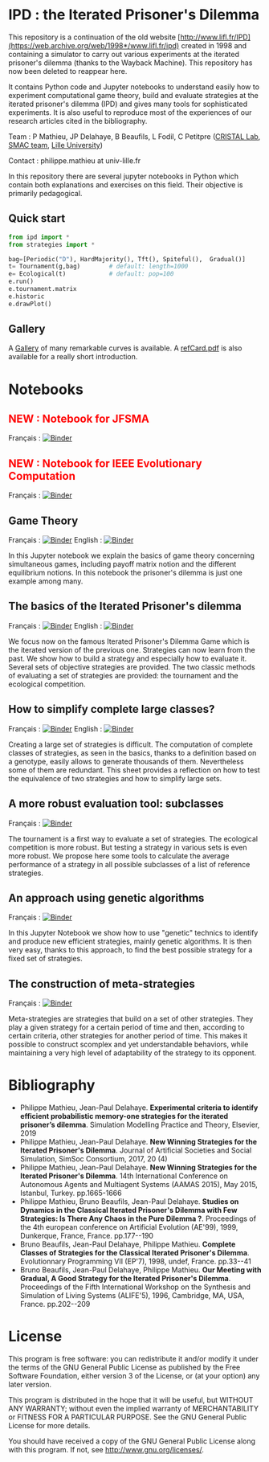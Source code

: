 # IPD : the Iterated Prisoner's Dilemma

This repository is a continuation of the old website [http://www.lifl.fr/IPD](https://web.archive.org/web/1998*/www.lifl.fr/ipd) created in 1998 and containing a simulator to carry out various experiments at the iterated prisoner's dilemma (thanks to the Wayback Machine). This repository has now been deleted to reappear here.

It contains Python code and Jupyter notebooks to understand easily how to experiment computational game theory, build and evaluate strategies at the iterated prisoner's dilemma (IPD) and gives many tools for sophisticated experiments. It is also useful to reproduce most of the experiences of our research articles cited in the bibliography.

Team : P Mathieu, JP Delahaye, B Beaufils, L Fodil, C Petitpre  ([CRISTAL Lab](http://www.cristal.univ-lille.fr), [SMAC team](https://www.cristal.univ-lille.fr/?rubrique27&eid=17), [Lille University](http://www.univ-lille.fr))

Contact : philippe.mathieu at univ-lille.fr

In this repository there are several jupyter notebooks in Python which contain both explanations and exercises on this field. Their objective is primarily pedagogical.

## Quick start

```python
from ipd import *
from strategies import *

bag=[Periodic("D"), HardMajority(), Tft(), Spiteful(),  Gradual()]
t= Tournament(g,bag)        # default: length=1000
e= Ecological(t)            # default: pop=100
e.run()
e.tournament.matrix
e.historic
e.drawPlot()
```

## Gallery
A [Gallery](Gallery#readme) of many remarkable curves is available. A [refCard.pdf](ipd_refCard.pdf) is also available for a really short introduction.

# Notebooks


## <span style="color:red">NEW : Notebook for JFSMA</span>
Français : [![Binder](https://mybinder.org/badge_logo.svg)](https://mybinder.org/v2/gh/cristal-smac/ipd.git/master?filepath=FR/studiesOnDeterministicEvolution_fr.ipynb)

## <span style="color:red">NEW : Notebook for IEEE Evolutionary Computation</span>
Français : [![Binder](https://mybinder.org/badge_logo.svg)](https://mybinder.org/v2/gh/cristal-smac/ipd.git/master?filepath=FR/studiesOnDeterministicEvolution_fr.ipynb)


## Game Theory
Français : [![Binder](https://mybinder.org/badge_logo.svg)](https://mybinder.org/v2/gh/cristal-smac/ipd.git/master?filepath=FR/gametheory_fr.ipynb)
English : [![Binder](https://mybinder.org/badge_logo.svg)](https://mybinder.org/v2/gh/cristal-smac/ipd.git/master?filepath=EN/gametheory_en.ipynb)

In this Jupyter notebook we explain the basics of game theory concerning simultaneous games, including payoff matrix notion and the different equilibrium notions. In this notebook the prisoner's dilemma is just one example among many.

## The basics of the Iterated Prisoner's dilemma
Français : [![Binder](https://mybinder.org/badge_logo.svg)](https://mybinder.org/v2/gh/cristal-smac/ipd.git/master?filepath=FR/ipd_basics_fr.ipynb)
English : [![Binder](https://mybinder.org/badge_logo.svg)](https://mybinder.org/v2/gh/cristal-smac/ipd.git/master?filepath=EN/ipd_basics_en.ipynb)

We focus now on the famous Iterated Prisoner's Dilemma Game which is the iterated version of the previous one. Strategies can now learn from the past. We show how to build a strategy and especially how to evaluate it. Several sets of objective strategies are provided. The two classic methods of evaluating a set of strategies are provided: the tournament and the ecological competition.

## How to simplify complete large classes?
Français : [![Binder](https://mybinder.org/badge_logo.svg)](https://mybinder.org/v2/gh/cristal-smac/ipd.git/master?filepath=FR/ipd_tools_simplify_fr.ipynb)
English : [![Binder](https://mybinder.org/badge_logo.svg)](https://mybinder.org/v2/gh/cristal-smac/ipd.git/master?filepath=EN/ipd_tools_simplify_en.ipynb)


Creating a large set of strategies is difficult. The computation of complete classes of strategies, as seen in the basics, thanks to a definition based on a genotype, easily allows to generate thousands of them. Nevertheless some of them are redundant. This sheet provides a reflection on how to test the equivalence of two strategies and how to simplify large sets. 

## A more robust evaluation tool: subclasses
Français : [![Binder](https://mybinder.org/badge_logo.svg)](https://mybinder.org/v2/gh/cristal-smac/ipd.git/master?filepath=FR/ipd_tools_subclasses_fr.ipynb)

The tournament is a first way to evaluate a set of strategies. The ecological competition is more robust. But testing a strategy in various sets is even more robust. We propose here some tools to calculate the average performance of a strategy in all possible subclasses of a list of reference strategies.

## An approach using genetic algorithms
Français : [![Binder](https://mybinder.org/badge_logo.svg)](https://mybinder.org/v2/gh/cristal-smac/ipd.git/master?filepath=FR/ipd_gas_fr.ipynb)

In this Jupyter Notebook we show how to use "genetic" technics to identify and produce new efficient strategies, mainly genetic algorithms. It is then very easy, thanks to this approach, to find the best possible strategy for a fixed set of strategies.


## The construction of meta-strategies
Français : [![Binder](https://mybinder.org/badge_logo.svg)](https://mybinder.org/v2/gh/cristal-smac/ipd.git/master?filepath=FR/ipd_tools_metastrat_fr.ipynb)

Meta-strategies are strategies that build on a set of other strategies. They play a given strategy for a certain period of time and then, according to certain criteria, other strategies for another period of time. This makes it possible to construct scomplex and yet understandable behaviors, while maintaining a very high level of adaptability of the strategy to its opponent.


# Bibliography
- Philippe Mathieu, Jean-Paul Delahaye. **Experimental criteria to identify efficient probabilistic memory-one strategies for the iterated prisoner’s dilemma**. Simulation Modelling Practice and Theory, Elsevier, 2019
- Philippe Mathieu, Jean-Paul Delahaye. **New Winning Strategies for the Iterated Prisoner's Dilemma**. Journal of Artificial Societies and Social Simulation, SimSoc Consortium, 2017, 20 (4)
- Philippe Mathieu, Jean-Paul Delahaye. **New Winning Strategies for the Iterated Prisoner's Dilemma**. 14th International Conference on Autonomous Agents and Multiagent Systems (AAMAS 2015), May 2015, Istanbul, Turkey. pp.1665-1666
- Philippe Mathieu, Bruno Beaufils, Jean-Paul Delahaye. **Studies on Dynamics in the Classical Iterated Prisoner's Dilemma with Few Strategies: Is There Any Chaos in the Pure Dilemma ?**. Proceedings of the 4th european conference on Artificial Evolution (AE'99), 1999, Dunkerque, France, France. pp.177--190
- Bruno Beaufils, Jean-Paul Delahaye, Philippe Mathieu. **Complete Classes of Strategies for the Classical Iterated Prisoner's Dilemma**. Evolutionnary Programming VII (EP'7), 1998, undef, France. pp.33--41
- Bruno Beaufils, Jean-Paul Delahaye, Philippe Mathieu. **Our Meeting with Gradual, A Good Strategy for the Iterated Prisoner's Dilemma**. Proceedings of the Fifth International Workshop on the Synthesis and Simulation of Living Systems (ALIFE'5), 1996, Cambridge, MA, USA, France. pp.202--209

# License

This program is free software: you can redistribute it and/or modify it under the terms of the GNU General Public License as published by the Free Software Foundation, either version 3 of the License, or (at your option) any later version.

This program is distributed in the hope that it will be useful, but WITHOUT ANY WARRANTY; without even the implied warranty of MERCHANTABILITY or FITNESS FOR A PARTICULAR PURPOSE.
See the GNU General Public License for more details.

You should have received a copy of the GNU General Public License along with this program.
If not, see http://www.gnu.org/licenses/.
